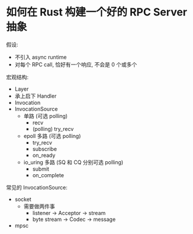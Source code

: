 # 如何在 Rust 构建一个好的 RPC Server 抽象

假设:
- 不引入 async runtime
- 对每个 RPC call, 恰好有一个响应, 不会是 0 个或多个

宏观结构:
- Layer
- 承上启下 Handler
- Invocation
- InvocationSource
    - 单路 (可选 polling)
        - recv
        - (polling) try_recv
    - epoll 多路 (可选 polling)
        - try_recv
        - subscribe
        - on_ready
    - io_uring 多路 (SQ 和 CQ 分别可选 polling)
        - submit
        - on_complete

常见的 InvocationSource:
- socket
    - 需要做两件事
        - listener -> Acceptor -> stream
        - byte stream -> Codec -> message
- mpsc
